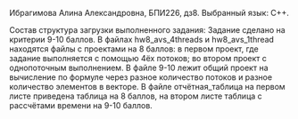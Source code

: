 Ибрагимова Алина Александровна, БПИ226, дз8. Выбранный язык: С++.

Состав структура загрузки выполненного задания:
Задание сделано на критерии 9-10 баллов.
В файлах hw8_avs_4threads и hw8_avs_1thread находятся файлы с проектами на 8 баллов: в первом проект, где задание выполняется с помощью 4ёх потоков; во втором проект с однопоточным выполнением.
В файле 9-10 лежит общий проект на вычисление по формуле через разное количество потоков и разное количество элементов в векторе.
 В файле отчётная_таблица на первом листе приведена таблица на 8 баллов, на втором листе таблица с рассчётами времени на 9-10 баллов.


